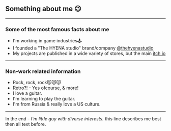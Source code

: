 ## Something about me 😉
* * *
### Some of the most famous facts about me
- I'm working in game industries🕹
- I founded a "The HYENA studio" brand/company [@thehyenastudio](https://github.com/thehyenastudio)
- My projects are published in a wide variety of stores, but the main [itch.io](https://thehyenastudio.itch.io)
* * *
### Non-work related information
- Rock, rock, rock😻😻😻
- Retro?! - Yes ofcourse, & more!
- I love a guitar.
- I'm learning to play the guitar.
- I'm from Russia & really love a US culture.
* * *
In the end - *I'm little guy with diverse interests.* this line describes me best then all text before.
